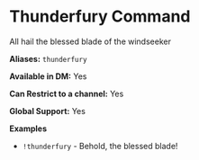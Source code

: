 # Thunderfury Command

All hail the blessed blade of the windseeker

**Aliases:** `thunderfury`

**Available in DM:** Yes

**Can Restrict to a channel:** Yes

**Global Support:** Yes

**Examples**

* `!thunderfury` - Behold, the blessed blade!
